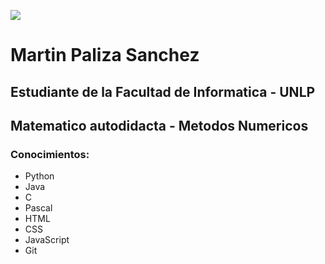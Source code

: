 ![](https://encrypted-tbn0.gstatic.com/images?q=tbn%3AANd9GcScuvMl8ZBWHEYRa-IRDpCxqXlelzhKoConlA&usqp=CAU)
# Martin Paliza Sanchez
## Estudiante de la Facultad de Informatica - UNLP
## Matematico autodidacta - Metodos Numericos
### Conocimientos: 
   - Python
   - Java
   - C
   - Pascal
   - HTML
   - CSS
   - JavaScript
   - Git

